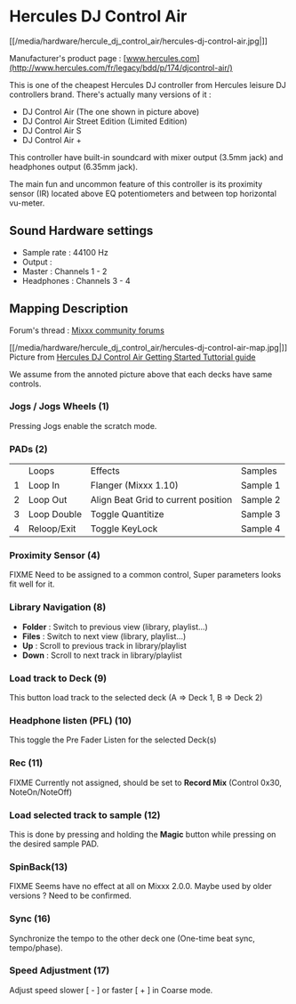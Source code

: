 # Hercules DJ Control Air

[[/media/hardware/hercule_dj_control_air/hercules-dj-control-air.jpg|]]

Manufacturer's product page :
[www.hercules.com](http://www.hercules.com/fr/legacy/bdd/p/174/djcontrol-air/)

This is one of the cheapest Hercules DJ controller from Hercules leisure
DJ controllers brand. There's actually many versions of it :

  - DJ Control Air (The one shown in picture above)
  - DJ Control Air Street Edition (Limited Edition)
  - DJ Control Air S
  - DJ Control Air +

This controller have built-in soundcard with mixer output (3.5mm jack)
and headphones output (6.35mm jack).

The main fun and uncommon feature of this controller is its proximity
sensor (IR) located above EQ potentiometers and between top horizontal
vu-meter.

## Sound Hardware settings

  - Sample rate : 44100 Hz
  - Output :
  - Master : Channels 1 - 2
  - Headphones : Channels 3 - 4

## Mapping Description

Forum's thread : [Mixxx community
forums](https://www.mixxx.org/forums/viewtopic.php?f=7&t=3263&p=25704&hilit=air#p25704)

[[/media/hardware/hercule_dj_control_air/hercules-dj-control-air-map.jpg|]]
Picture from [Hercules DJ Control Air Getting Started Tuttorial
guide](http://ts.hercules.com/download/sound/manuals/DJ_AIR/DJCAir_GettingStartedTutorial_ENG.pdf)

We assume from the annoted picture above that each decks have same
controls.

### Jogs / Jogs Wheels (1)

Pressing Jogs enable the scratch mode.

### PADs (2)

|   |             |                                     |          |
| - | ----------- | ----------------------------------- | -------- |
|   | Loops       | Effects                             | Samples  |
| 1 | Loop In     | Flanger (Mixxx 1.10)                | Sample 1 |
| 2 | Loop Out    | Align Beat Grid to current position | Sample 2 |
| 3 | Loop Double | Toggle Quantitize                   | Sample 3 |
| 4 | Reloop/Exit | Toggle KeyLock                      | Sample 4 |

### Proximity Sensor (4)

FIXME Need to be assigned to a common control, Super parameters looks
fit well for it.

### Library Navigation (8)

  - **Folder** : Switch to previous view (library, playlist...)
  - **Files** : Switch to next view (library, playlist...)
  - **Up** : Scroll to previous track in library/playlist
  - **Down** : Scroll to next track in library/playlist

### Load track to Deck (9)

This button load track to the selected deck (A =\> Deck 1, B =\> Deck 2)

### Headphone listen (PFL) (10)

This toggle the Pre Fader Listen for the selected Deck(s)

### Rec (11)

FIXME Currently not assigned, should be set to **Record Mix** (Control
0x30, NoteOn/NoteOff)

### Load selected track to sample (12)

This is done by pressing and holding the **Magic** button while pressing
on the desired sample PAD.

### SpinBack(13)

FIXME Seems have no effect at all on Mixxx 2.0.0. Maybe used by older
versions ? Need to be confirmed.

### Sync (16)

Synchronize the tempo to the other deck one (One-time beat sync,
tempo/phase).

### Speed Adjustment (17)

Adjust speed slower \[ - \] or faster \[ + \] in Coarse mode.
